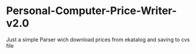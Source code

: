 # Personal-Computer-Price-Writer-v2.0
Just a simple Parser wich download prices from ekatalog and saving to cvs file
